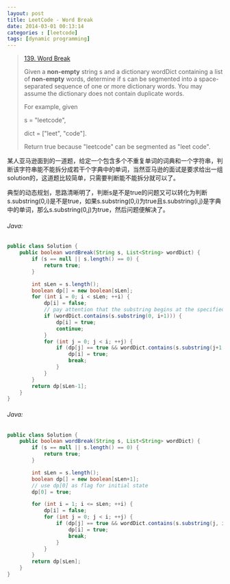 ```yaml
---
layout: post
title: LeetCode - Word Break
date: 2014-03-01 00:13:14
categories : [leetcode]
tags: [dynamic programming]
---
```


> [139. Word Break](https://leetcode.com/problems/word-break/)
>
> Given a **non-empty** string s and a dictionary wordDict containing a list of **non-empty** words, determine if s can be segmented into a space-separated sequence of one or more dictionary words. You may assume the dictionary does not contain duplicate words.
>
> For example, given
>
> s = "leetcode",
>
> dict = ["leet", "code"].
>
> Return true because "leetcode" can be segmented as "leet code".

某人亚马逊面到的一道题，给定一个包含多个不重复单词的词典和一个字符串，判断该字符串能不能拆分成若干个字典中的单词，当然亚马逊的面试是要求给出一组solution的，这道题比较简单，只需要判断能不能拆分就可以了。

典型的动态规划，思路清晰明了，判断s是不是true的问题又可以转化为判断s.substring(0,i)是不是true，如果s.substring(0,i)为true且s.substring(i,j)是字典中的单词，那么s.substring(0,j)为true，然后问题便解决了。
<!--more-->

###### Java:
``` java
public class Solution {
    public boolean wordBreak(String s, List<String> wordDict) {
        if (s == null || s.length() == 0) {
            return true;
        }

        int sLen = s.length();
        boolean dp[] = new boolean[sLen];
        for (int i = 0; i < sLen; ++i) {
            dp[i] = false;
            // pay attention that the substring begins at the specified beginIndex and extends to the character at index endIndex - 1
            if (wordDict.contains(s.substring(0, i+1))) {
                dp[i] = true;
                continue;
            }
            for (int j = 0; j < i; ++j) {
                if (dp[j] == true && wordDict.contains(s.substring(j+1, i+1))) {
                    dp[i] = true;
                    break;
                }
            }
        }
        return dp[sLen-1];
    }
}
```

###### Java:
``` java
public class Solution {
    public boolean wordBreak(String s, List<String> wordDict) {
        if (s == null || s.length() == 0) {
            return true;
        }

        int sLen = s.length();
        boolean dp[] = new boolean[sLen+1];
        // use dp[0] as flag for initial state
        dp[0] = true;

        for (int i = 1; i <= sLen; ++i) {
            dp[i] = false;
            for (int j = 0; j < i; ++j) {
                if (dp[j] == true && wordDict.contains(s.substring(j, i))) {
                    dp[i] = true;
                    break;
                }
            }
        }
        return dp[sLen];
    }
}
```